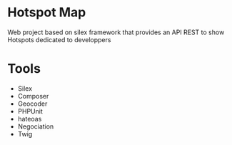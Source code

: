 Hotspot Map
==========

Web project based on silex framework that provides an API REST to show Hotspots dedicated to developpers

Tools
=========

- Silex
- Composer
- Geocoder
- PHPUnit
- hateoas
- Negociation
- Twig